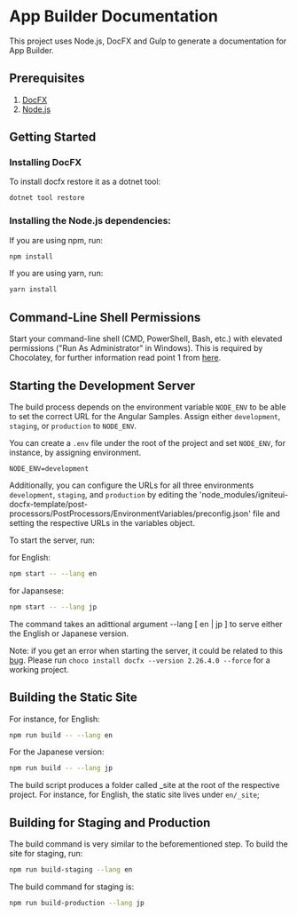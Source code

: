 # App Builder Documentation

This project uses Node.js, DocFX and Gulp to generate a documentation for App Builder.

## Prerequisites

1. [DocFX](https://dotnet.github.io/docfx)
2. [Node.js](https://nodejs.org)

## Getting Started

### Installing DocFX

To install docfx restore it as a dotnet tool:

```bash
dotnet tool restore
```

### Installing the Node.js dependencies:

If you are using npm, run:

```bash
npm install
```

If you are using yarn, run:

```bash
yarn install
```

## Command-Line Shell Permissions

Start your command-line shell (CMD, PowerShell, Bash, etc.) with elevated permissions ("Run As Administrator" in Windows). This is required by Chocolatey, for further information read point 1 from [here](https://chocolatey.org/security#overall).

## Starting the Development Server

The build process depends on the environment variable `NODE_ENV` to be able to set the correct URL for the Angular Samples. Assign either `development`, `staging`, or `production` to `NODE_ENV`.

You can create a `.env` file under the root of the project and set `NODE_ENV`, for instance, by assigning environment.

```
NODE_ENV=development
```

Additionally, you can configure the URLs for all three environments `development`, `staging`, and `production` by editing the 'node_modules/igniteui-docfx-template/post-processors/PostProcessors/EnvironmentVariables/preconfig.json' file and setting the respective URLs in the variables object.

To start the server, run:

for English:

```bash
npm start -- --lang en
```

for Japansese:

```bash
npm start -- --lang jp
```

The command takes an adittional argument --lang [ en | jp ] to serve either the English or Japanese version.

Note: if you get an error when starting the server, it could be related to this [bug](https://github.com/IgniteUI/igniteui-docfx/issues/735). Please run `choco install docfx --version 2.26.4.0 --force` for a working project.

## Building the Static Site

For instance, for English:

```bash
npm run build -- --lang en
```

For the Japanese version:

```bash
npm run build -- --lang jp
```

The build script produces a folder called \_site at the root of the respective project.
For instance, for English, the static site lives under `en/_site`;

## Building for Staging and Production

The build command is very similar to the beforementioned step. To build the site for staging, run:

```bash
npm run build-staging --lang en
```

The build command for staging is:

```bash
npm run build-production --lang jp
```
